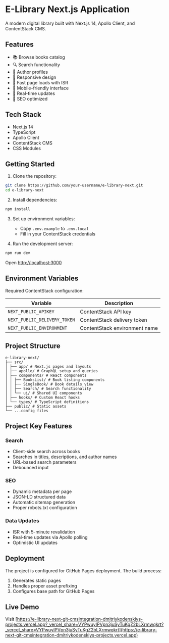 # E-Library Next.js Application

A modern digital library built with Next.js 14, Apollo Client, and ContentStack CMS.

## Features

- 📚 Browse books catalog
- 🔍 Search functionality
- 👤 Author profiles
- 🎨 Responsive design
- 🚀 Fast page loads with ISR
- 📱 Mobile-friendly interface
- 🔄 Real-time updates
- 🎯 SEO optimized

## Tech Stack

- Next.js 14
- TypeScript
- Apollo Client
- ContentStack CMS
- CSS Modules

## Getting Started

1. Clone the repository:
```bash
git clone https://github.com/your-username/e-library-next.git
cd e-library-next
```

2. Install dependencies:
```bash
npm install
```

3. Set up environment variables:
   - Copy `.env.example` to `.env.local`
   - Fill in your ContentStack credentials

4. Run the development server:
```bash
npm run dev
```

Open [http://localhost:3000](http://localhost:3000)

## Environment Variables

Required ContentStack configuration:

| Variable | Description |
|----------|-------------|
| `NEXT_PUBLIC_APIKEY` | ContentStack API key |
| `NEXT_PUBLIC_DELIVERY_TOKEN` | ContentStack delivery token |
| `NEXT_PUBLIC_ENVIRONMENT` | ContentStack environment name |

## Project Structure

```
e-library-next/
├── src/
│ ├── app/ # Next.js pages and layouts
│ ├── apollo/ # GraphQL setup and queries
│ ├── components/ # React components
│ │ ├── BooksList/ # Book listing components
│ │ ├── SingleBook/ # Book details view
│ │ ├── Search/ # Search functionality
│ │ └── ui/ # Shared UI components
│ ├── hooks/ # Custom React hooks
│ └── types/ # TypeScript definitions
├── public/ # Static assets
└── ...config files
```

## Project Key Features

### Search
- Client-side search across books
- Searches in titles, descriptions, and author names
- URL-based search parameters
- Debounced input

### SEO
- Dynamic metadata per page
- JSON-LD structured data
- Automatic sitemap generation
- Proper robots.txt configuration

### Data Updates
- ISR with 5-minute revalidation
- Real-time updates via Apollo polling
- Optimistic UI updates

## Deployment

The project is configured for GitHub Pages deployment. The build process:
1. Generates static pages
2. Handles proper asset prefixing
3. Configures base path for GitHub Pages

## Live Demo

Visit [https://e-library-next-git-cmsintegration-dmitriykodenskiys-projects.vercel.app?_vercel_share=VYPwuyIPVpn3juSyTuKgZ2bLXrmwqkrt?_vercel_share=VYPwuyIPVpn3juSyTuKgZ2bLXrmwqkrt](https://e-library-next-git-cmsintegration-dmitriykodenskiys-projects.vercel.app)